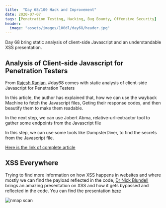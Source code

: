 ```yaml
---
title:  "Day 68/100 Hack and Improvement"
date: 2020-07-07
tags: [Penetration Testing, Hacking, Bug Bounty, Offensive Security]
header: 
  image: "assets/images/100dl/day68/header.jpg"
---
```

Day 68 bring static analysis of client-side Javascript and an understandable XSS presentation. 

## Analysis of Client-side Javascript for Penetration Testers
From [Rajesh Ranjan](https://twitter.com/eh_rajesh). #day68 comes with static analysis of client-side Javascript for Penetration Testers

In this article, the author has explained that, how we can use the wayback Machine to fetch the Javascript files, Geting their response codes, and then beautify them to make them readable. 

In the next step, we can use Jobert Abma,  relative-url-extractor tool to gather some endpoints from the Javascript file

In this step, we can use some tools like DumpsterDiver, to find the secrets from the Javascript file.

[Here is the link of complete article](https://blog.appsecco.com/static-analysis-of-client-side-javascript-for-pen-testers-and-bug-bounty-hunters-f1cb1a5d5288)

## XSS Everywhere 

Trying to find more information on how XSS happens in websites and where mostly we can find the payload reflected in the code, [ Dr Nick Blundell](https://twitter.com/AppcheckNG) brings an amazing presentation on XSS and how it gets bypassed and reflected in the code. You can find the presentation [here](https://evessio.s3.amazonaws.com/customer/8c4659ee-526a-4e9c-89dc-f6f4c3c1a789/event/f3440488-719b-47e6-a453-547d6170f4ad/media/General_Content/69342f00-node_Nick_Blundell_-_AppCheck.pdf)

<img src="{{ site.url }}{{ site.baseurl }}/assets/images/100dl/day68/pre.png" alt="nmap scan">
